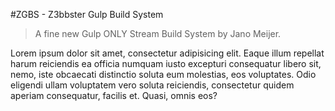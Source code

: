 #ZGBS - Z3bbster Gulp Build System

> A fine new Gulp ONLY Stream Build System by Jano Meijer.

Lorem ipsum dolor sit amet, consectetur adipisicing elit. Eaque illum repellat harum reiciendis ea officia numquam iusto excepturi consequatur libero sit, nemo, iste obcaecati distinctio soluta eum molestias, eos voluptates. Odio eligendi ullam voluptatem vero soluta reiciendis, consectetur quidem aperiam consequatur, facilis et. Quasi, omnis eos?
